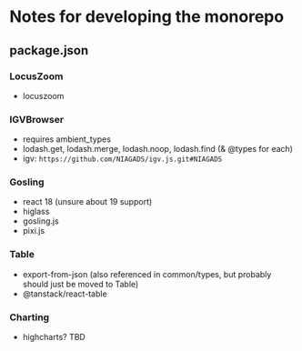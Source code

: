 # Notes for developing the monorepo

## package.json

### LocusZoom

* locuszoom

### IGVBrowser

* requires ambient_types
* lodash.get, lodash.merge, lodash.noop, lodash.find (& @types for each)
* igv: `https://github.com/NIAGADS/igv.js.git#NIAGADS`

### Gosling

* react 18 (unsure about 19 support)
* higlass
* gosling.js
* pixi.js

### Table

* export-from-json (also referenced in common/types, but probably should just be moved to Table)
* @tanstack/react-table

### Charting

* highcharts? TBD
